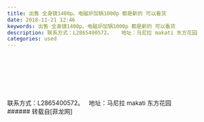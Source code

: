 ```yaml
---
title: 出售 全身镜1400p。电磁炉加锅1000p 都是新的 可以看货
date: 2018-11-21 12:46
keywords: 出售 全身镜1400p。电磁炉加锅1000p 都是新的 可以看货
description: 联系方式：L2865400572。   地址：马尼拉 makati 东方花园
categories: used
---
```

<td class="t_f" id="postmessage_2323290">

<br/>
<img alt="" border="0" class="zoom" data-cf-modified-c5c65cca626e6d4bbec3803d-="" file="http://www.flw.ph/data/appbyme/upload/image/201811/21/yqaqifyzi8Gv.jpg" id="aimg_bYSBl" lazyloadthumb="1" onclick="" onmouseover="" src="http://www.flw.ph/data/appbyme/upload/image/201811/21/yqaqifyzi8Gv.jpg"/><br/>
<br/>
<img alt="" border="0" class="zoom" data-cf-modified-c5c65cca626e6d4bbec3803d-="" file="http://www.flw.ph/data/appbyme/upload/image/201811/21/rqUq1eYK4m7c.jpg" id="aimg_zSpPs" lazyloadthumb="1" onclick="" onmouseover="" src="http://www.flw.ph/data/appbyme/upload/image/201811/21/rqUq1eYK4m7c.jpg"/><br/>
<br/>
<img alt="" border="0" class="zoom" data-cf-modified-c5c65cca626e6d4bbec3803d-="" file="http://www.flw.ph/data/appbyme/upload/image/201811/21/T3f2c0RsMQbb.jpg" id="aimg_IA6jZ" lazyloadthumb="1" onclick="" onmouseover="" src="http://www.flw.ph/data/appbyme/upload/image/201811/21/T3f2c0RsMQbb.jpg"/><br/>
<br/>
<img alt="" border="0" class="zoom" data-cf-modified-c5c65cca626e6d4bbec3803d-="" file="http://www.flw.ph/data/appbyme/upload/image/201811/21/va8wB0GXddWZ.jpg" id="aimg_zgdqP" lazyloadthumb="1" onclick="" onmouseover="" src="http://www.flw.ph/data/appbyme/upload/image/201811/21/va8wB0GXddWZ.jpg"/><br/>
<br/>
<img alt="" border="0" class="zoom" data-cf-modified-c5c65cca626e6d4bbec3803d-="" file="http://www.flw.ph/data/appbyme/upload/image/201811/21/ZrJtne1UJlK9.jpg" id="aimg_R5iiz" lazyloadthumb="1" onclick="" onmouseover="" src="http://www.flw.ph/data/appbyme/upload/image/201811/21/ZrJtne1UJlK9.jpg"/><br/>
<br/>
<img alt="" border="0" class="zoom" data-cf-modified-c5c65cca626e6d4bbec3803d-="" file="http://www.flw.ph/data/appbyme/upload/image/201811/21/5Yl1bpU07Fsv.jpg" id="aimg_Zxcby" lazyloadthumb="1" onclick="" onmouseover="" src="http://www.flw.ph/data/appbyme/upload/image/201811/21/5Yl1bpU07Fsv.jpg"/><br/>
联系方式：L2865400572。   地址：马尼拉 makati 东方花园<br/>
</td>
###### 转载自[菲龙网]
